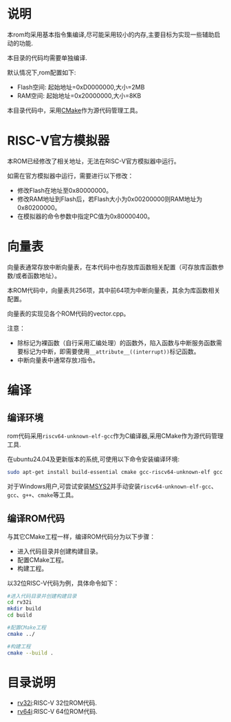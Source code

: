 # 说明

本rom均采用基本指令集编译,尽可能采用较小的内存,主要目标为实现一些辅助启动的功能.

本目录的代码均需要单独编译.

默认情况下,rom配置如下:

- Flash空间:   起始地址=0xD0000000,大小=2MB
- RAM空间:    起始地址=0x20000000,大小=8KB

本目录代码中，采用[CMake](https://cmake.org)作为源代码管理工具。

# RISC-V官方模拟器

本ROM已经修改了相关地址，无法在RISC-V官方模拟器中运行。

如需在官方模拟器中运行，需要进行以下修改：

- 修改Flash在地址至0x80000000。
- 修改RAM地址到Flash后，若Flash大小为0x00200000则RAM地址为0x80200000。
- 在模拟器的命令参数中指定PC值为0x80000400。

# 向量表

向量表通常存放中断向量表，在本代码中也存放库函数相关配置（可存放库函数参数/或者函数地址）。

本ROM代码中，向量表共256项，其中前64项为中断向量表，其余为库函数相关配置。

向量表的实现见各个ROM代码的vector.cpp。

注意：

- 除标记为裸函数（自行采用汇编处理）的函数外，陷入函数与中断服务函数需要标记为中断，即需要使用`__attribute__((interrupt))`标记函数。
- 中断向量表中通常存放`J`指令。

# 编译

## 编译环境

rom代码采用`riscv64-unknown-elf-gcc`作为C编译器,采用CMake作为源代码管理工具.

在ubuntu24.04及更新版本的系统,可使用以下命令安装编译环境:

```bash
sudo apt-get install build-essential cmake gcc-riscv64-unknown-elf gcc g++
```

对于Windows用户,可尝试安装[MSYS2](http://msys2.org)并手动安装`riscv64-unknown-elf-gcc`、`gcc`、`g++`、`cmake`等工具。

## 编译ROM代码

与其它CMake工程一样，编译ROM代码分为以下步骤：

- 进入代码目录并创建构建目录。
- 配置CMake工程。
- 构建工程。

以32位RISC-V代码为例，具体命令如下：

```bash
#进入代码目录并创建构建目录
cd rv32i
mkdir build
cd build

#配置CMake工程
cmake ../

#构建工程
cmake --build .
```



# 目录说明

- [rv32i](rv32i):RISC-V 32位ROM代码.
- [rv64i](rv64i):RISC-V 64位ROM代码.

